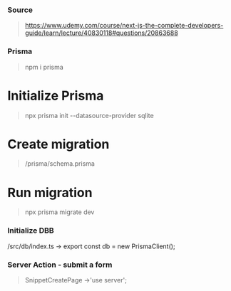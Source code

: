 ### Source

> https://www.udemy.com/course/next-js-the-complete-developers-guide/learn/lecture/40830118#questions/20863688

### Prisma

> npm i prisma

# Initialize Prisma

> npx prisma init --datasource-provider sqlite

# Create migration

> /prisma/schema.prisma

# Run migration

> npx prisma migrate dev

### Initialize DBB

/src/db/index.ts -> export const db = new PrismaClient();

### Server Action - submit a form

> SnippetCreatePage ->'use server';
